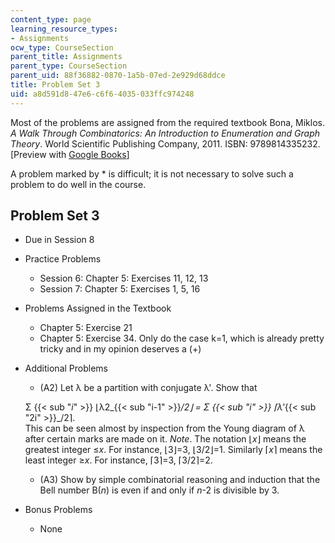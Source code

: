 ```yaml
---
content_type: page
learning_resource_types:
- Assignments
ocw_type: CourseSection
parent_title: Assignments
parent_type: CourseSection
parent_uid: 88f36882-0870-1a5b-07ed-2e929d68ddce
title: Problem Set 3
uid: a8d591d8-47e6-c6f6-4035-033ffc974248
---
```


Most of the problems are assigned from the required textbook Bona, Miklos. _A Walk Through Combinatorics: An Introduction to Enumeration and Graph Theory_. World Scientific Publishing Company, 2011. ISBN: 9789814335232. \[Preview with [Google Books](http://books.google.com/books?id=TzJ2L9ZmlQUC&pg=PAfrontcover)\]

A problem marked by \* is difficult; it is not necessary to solve such a problem to do well in the course.

Problem Set 3
-------------

*   Due in Session 8
*   Practice Problems
    *   Session 6: Chapter 5: Exercises 11, 12, 13
    *   Session 7: Chapter 5: Exercises 1, 5, 16
*   Problems Assigned in the Textbook
    *   Chapter 5: Exercise 21
    *   Chapter 5: Exercise 34. Only do the case k=1, which is already pretty tricky and in my opinion deserves a (+)
*   Additional Problems
    *   (A2) Let λ be a partition with conjugate λ'. Show that
    
    Σ {{< sub "_i_" >}} ⌊λ2_{{< sub "i-1" >}}_/2⌋ = Σ {{< sub "_i_" >}} ⌈λ'_{{< sub "2i" >}}_/2⌉.  
    This can be seen almost by inspection from the Young diagram of λ after certain marks are made on it. _Note_. The notation ⌊_x_⌋ means the greatest integer ≤_x_. For instance, ⌊3⌋=3, ⌊3/2⌋=1. Similarly ⌈_x_⌉ means the least integer ≥_x_. For instance, ⌈3⌉=3, ⌈3/2⌉=2.
    
    *   (A3) Show by simple combinatorial reasoning and induction that the Bell number B(_n_) is even if and only if _n_\-2 is divisible by 3.
*   Bonus Problems
    *   None
